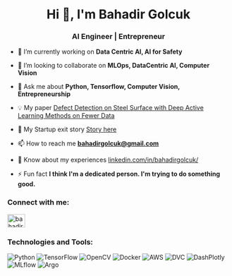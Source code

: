 <h1 align="center">Hi 👋, I'm Bahadir Golcuk</h1>
<h3 align="center">AI Engineer | Entrepreneur</h3>

- 🔭 I’m currently working on **Data Centric AI, AI for Safety**

- 👯 I’m looking to collaborate on **MLOps, DataCentric AI, Computer Vision**

- 💬 Ask me about **Python, Tensorflow, Computer Vision, Entrepreneurship**

- 💡 My paper [Defect Detection on Steel Surface with Deep Active Learning Methods on Fewer Data](https://link.springer.com/chapter/10.1007/978-3-031-31956-3_47)

- 🎯 My Startup exit story [Story here](https://www.smartex.ai/post/acquiring-tuvis-and-opening-a-tech-center)

- 📫 How to reach me **bahadirgolcuk@gmail.com**

- 📄 Know about my experiences [linkedin.com/in/bahadirgolcuk/](linkedin.com/in/bahadirgolcuk/)

- ⚡ Fun fact **I think I'm a dedicated person. I'm trying to do something good.**

<h3 align="left">Connect with me:</h3>
<p align="left">
<a href="https://linkedin.com/in/bahadirgolcuk" target="blank"><img align="center" src="https://raw.githubusercontent.com/rahuldkjain/github-profile-readme-generator/master/src/images/icons/Social/linked-in-alt.svg" alt="bahadirgolcuk" height="30" width="40" /></a>
</p>

### Technologies and Tools:
![Python](https://img.shields.io/badge/Python-3776AB?style=for-the-badge&logo=python&logoColor=white)
![TensorFlow](https://img.shields.io/badge/TensorFlow-FF6F00?style=for-the-badge&logo=tensorflow&logoColor=white)
![OpenCV](https://img.shields.io/badge/OpenCV-5C3EE8?style=for-the-badge&logo=opencv&logoColor=white)
![Docker](https://img.shields.io/badge/Docker-2496ED?style=for-the-badge&logo=docker&logoColor=white)
![AWS](https://img.shields.io/badge/AWS-232F3E?style=for-the-badge&logo=amazonaws&logoColor=white)
![DVC](https://img.shields.io/badge/DVC-945DD6?style=for-the-badge&logo=dataversioncontrol&logoColor=white)
![DashPlotly](https://img.shields.io/badge/DashPlotly-000000?style=for-the-badge&logo=dash&logoColor=white)
![MLflow](https://img.shields.io/badge/MLflow-0194E2?style=for-the-badge&logo=mlflow&logoColor=white)
![Argo](https://img.shields.io/badge/Argo-EF7B4D?style=for-the-badge&logo=argo&logoColor=white)

